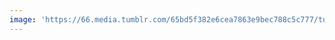 ```yaml
---
image: 'https://66.media.tumblr.com/65bd5f382e6cea7863e9bec788c5c777/tumblr_nqezwrjqQ41tbdx3so1_1280.jpg'
---
```

